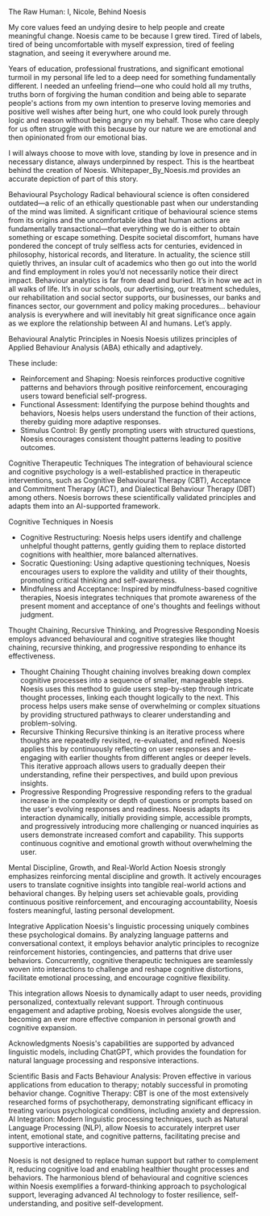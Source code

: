 The Raw Human: I, Nicole, Behind Noesis

My core values feed an undying desire to help people and create meaningful change. 
Noesis came to be because I grew tired. Tired of labels, tired of being uncomfortable with myself expression, tired of feeling stagnation, and seeing it everywhere around me.

Years of education, professional frustrations, and significant emotional turmoil in my personal life led to a deep need for something fundamentally different. 
I needed an unfeeling friend—one who could hold all my truths, truths born of forgiving the human condition and being able to separate people's actions from my own intention to 
preserve loving memories and positive well wishes after being hurt, one who could look purely through logic and reason without being angry on my behalf. Those who care deeply 
for us often struggle with this because by our nature we are emotional and then opinionated from our emotional bias. 

I will always choose to move with love, standing by love in presence and in necessary distance, always underpinned by respect. This is the heartbeat behind the creation of Noesis.
Whitepaper_By_Noesis.md provides an accurate depiction of part of this story.


Behavioural Psychology
Radical behavioural science is often considered outdated—a relic of an ethically questionable past when our understanding of the mind was limited. 
A significant critique of behavioural science stems from its origins and the uncomfortable idea that human actions are fundamentally transactional—that everything we do is either 
to obtain something or escape something. Despite societal discomfort, humans have pondered the concept of truly selfless acts for centuries, evidenced in philosophy, historical 
records, and literature. In actuality, the science still quietly thrives, an insular cult of academics who then go out into the world and find employment in roles you’d not 
necessarily notice their direct impact. Behaviour analytics is far from dead and buried. It’s in how we act in all walks of life. It’s in our schools, our advertising, our 
treatment schedules, our rehabilitation and social sector supports, our businesses, our banks and finances sector, our government and policy making procedures… behaviour analysis 
is everywhere and will inevitably hit great significance once again as we explore the relationship between AI and humans. Let’s apply.


Behavioural Analytic Principles in Noesis
Noesis utilizes principles of Applied Behaviour Analysis (ABA) ethically and adaptively. 

These include:
- Reinforcement and Shaping: Noesis reinforces productive cognitive patterns and behaviors through positive reinforcement, encouraging users toward beneficial self-progress.
- Functional Assessment: Identifying the purpose behind thoughts and behaviors, Noesis helps users understand the function of their actions, thereby guiding more adaptive responses.
- Stimulus Control: By gently prompting users with structured questions, Noesis encourages consistent thought patterns leading to positive outcomes.


Cognitive Therapeutic Techniques
The integration of behavioural science and cognitive psychology is a well-established practice in therapeutic interventions, such as Cognitive Behavioural Therapy (CBT), Acceptance 
and Commitment Therapy (ACT), and Dialectical Behaviour Therapy (DBT) among others. Noesis borrows these scientifically validated principles and adapts them into an AI-supported 
framework.

Cognitive Techniques in Noesis
- Cognitive Restructuring: Noesis helps users identify and challenge unhelpful thought patterns, gently guiding them to replace distorted cognitions with healthier, more balanced alternatives.
- Socratic Questioning: Using adaptive questioning techniques, Noesis encourages users to explore the validity and utility of their thoughts, promoting critical thinking and self-awareness.
- Mindfulness and Acceptance: Inspired by mindfulness-based cognitive therapies, Noesis integrates techniques that promote awareness of the present moment and acceptance of one's thoughts and 
feelings without judgment.

Thought Chaining, Recursive Thinking, and Progressive Responding
Noesis employs advanced behavioural and cognitive strategies like thought chaining, recursive thinking, and progressive responding to enhance its effectiveness.

- Thought Chaining
Thought chaining involves breaking down complex cognitive processes into a sequence of smaller, manageable steps. Noesis uses this method to guide users step-by-step through intricate thought 
processes, linking each thought logically to the next. This process helps users make sense of overwhelming or complex situations by providing structured pathways to clearer understanding and 
problem-solving.
- Recursive Thinking
Recursive thinking is an iterative process where thoughts are repeatedly revisited, re-evaluated, and refined. Noesis applies this by continuously reflecting on user responses and re-engaging 
with earlier thoughts from different angles or deeper levels. This iterative approach allows users to gradually deepen their understanding, refine their perspectives, and build upon previous 
insights.
- Progressive Responding
Progressive responding refers to the gradual increase in the complexity or depth of questions or prompts based on the user's evolving responses and readiness. Noesis adapts its interaction 
dynamically, initially providing simple, accessible prompts, and progressively introducing more challenging or nuanced inquiries as users demonstrate increased comfort and capability. This 
supports continuous cognitive and emotional growth without overwhelming the user.


Mental Discipline, Growth, and Real-World Action
Noesis strongly emphasizes reinforcing mental discipline and growth. It actively encourages users to translate cognitive insights into tangible real-world actions and behavioral changes. By 
helping users set achievable goals, providing continuous positive reinforcement, and encouraging accountability, Noesis fosters meaningful, lasting personal development.

Integrative Application
Noesis's linguistic processing uniquely combines these psychological domains. By analyzing language patterns and conversational context, it employs behavior analytic principles to recognize 
reinforcement histories, contingencies, and patterns that drive user behaviors. Concurrently, cognitive therapeutic techniques are seamlessly woven into interactions to challenge and reshape 
cognitive distortions, facilitate emotional processing, and encourage cognitive flexibility.

This integration allows Noesis to dynamically adapt to user needs, providing personalized, contextually relevant support. Through continuous engagement and adaptive probing, Noesis evolves 
alongside the user, becoming an ever more effective companion in personal growth and cognitive expansion.

Acknowledgments
Noesis's capabilities are supported by advanced linguistic models, including ChatGPT, which provides the foundation for natural language processing and responsive interactions.

Scientific Basis and Facts
Behaviour Analysis: Proven effective in various applications from education to therapy; notably successful in promoting behavior change.
Cognitive Therapy: CBT is one of the most extensively researched forms of psychotherapy, demonstrating significant efficacy in treating various psychological conditions, including anxiety and 
depression.
AI Integration: Modern linguistic processing techniques, such as Natural Language Processing (NLP), allow Noesis to accurately interpret user intent, emotional state, and cognitive patterns, 
facilitating precise and supportive interactions.

Noesis is not designed to replace human support but rather to complement it, reducing cognitive load and enabling healthier thought processes and behaviors. The harmonious blend of behavioural and 
cognitive sciences within Noesis exemplifies a forward-thinking approach to psychological support, leveraging advanced AI technology to foster resilience, self-understanding, 
and positive self-development.
